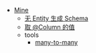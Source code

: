 - [Mine](/mine/README.md)
  - [无 Entity 生成 Schema](/mine/schema-without-entity.md)
  - [取 @Column 的值](/mine/get-column-annotation.md)
  - tools
    - [many-to-many](/mine/tools/many-to-many.md)